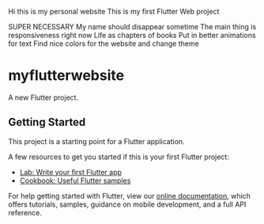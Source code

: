 Hi this is my personal website
This is my first Flutter Web project



SUPER NECESSARY
My name should disappear sometime
The main thing is responsiveness right now
Life as chapters of books
Put in better animations for text
Find nice colors for the website and change theme
<!-- Fix text overflow using regex in bucket list page -->



# myflutterwebsite

A new Flutter project.

## Getting Started

This project is a starting point for a Flutter application.

A few resources to get you started if this is your first Flutter project:

- [Lab: Write your first Flutter app](https://flutter.dev/docs/get-started/codelab)
- [Cookbook: Useful Flutter samples](https://flutter.dev/docs/cookbook)

For help getting started with Flutter, view our
[online documentation](https://flutter.dev/docs), which offers tutorials,
samples, guidance on mobile development, and a full API reference.

